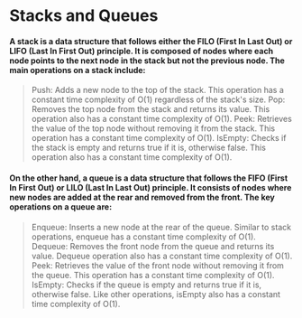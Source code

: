 # Stacks and Queues

#### A stack is a data structure that follows either the FILO (First In Last Out) or LIFO (Last In First Out) principle. It is composed of nodes where each node points to the next node in the stack but not the previous node. The main operations on a stack include:

>Push: Adds a new node to the top of the stack. This operation has a constant time complexity of O(1) regardless of the stack's size.
>Pop: Removes the top node from the stack and returns its value. This operation also has a constant time complexity of O(1).
>Peek: Retrieves the value of the top node without removing it from the stack. This operation has a constant time complexity of O(1).
>IsEmpty: Checks if the stack is empty and returns true if it is, otherwise false. This operation also has a constant time complexity of O(1).

#### On the other hand, a queue is a data structure that follows the FIFO (First In First Out) or LILO (Last In Last Out) principle. It consists of nodes where new nodes are added at the rear and removed from the front. The key operations on a queue are:

>Enqueue: Inserts a new node at the rear of the queue. Similar to stack operations, enqueue has a constant time complexity of O(1).
>Dequeue: Removes the front node from the queue and returns its value. Dequeue operation also has a constant time complexity of O(1).
>Peek: Retrieves the value of the front node without removing it from the queue. This operation has a constant time complexity of O(1).
>IsEmpty: Checks if the queue is empty and returns true if it is, otherwise false. Like other operations, isEmpty also has a constant time complexity of O(1).

